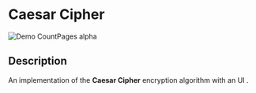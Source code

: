 # Caesar Cipher
 
![Demo CountPages alpha](https://drive.google.com/uc?export=view&id=1qd19yS90QwNN1nfgs2kxgubTABukeQoC)

## Description

An implementation of the **Caesar Cipher** encryption algorithm with an UI .
